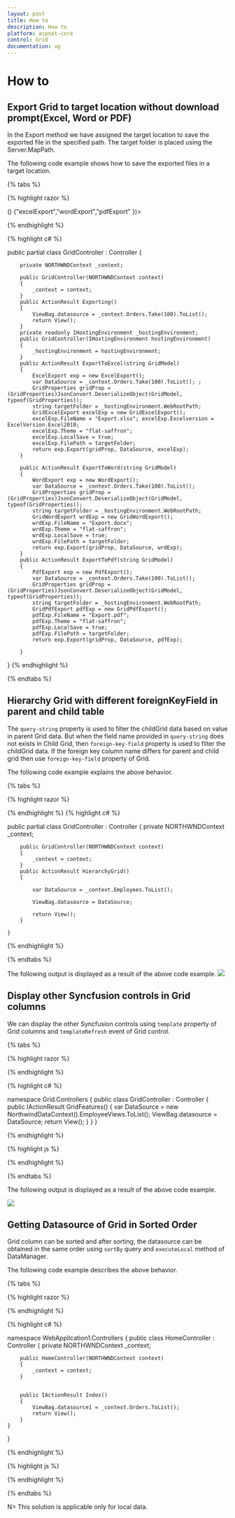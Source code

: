 ```yaml
---
layout: post
title: How to
description: How to
platform: aspnet-core
control: Grid
documentation: ug
---
```

# How to

## Export Grid to target location without download prompt(Excel, Word or PDF)

In the Export method we have assigned the target location to save the exported file in the specified path. The target folder is placed using the Server.MapPath.

The following code example shows how to save the exported files in a target location.

{% tabs %}

{% highlight razor %}

<ej-grid id="FlatGrid" datasource="ViewBag.datasource" allow-paging="true" allow-text-wrap="false" allow-scrolling="true">
    <e-toolbar-settings show-toolbar="true" toolbar-items=@(new List<string>() {"excelExport","wordExport","pdfExport" })>
    </e-toolbar-settings>   
    <e-columns>
        <e-column field="OrderID" header-text="OrderID" width="70" text-align="Left"></e-column>
        <e-column field="CustomerID" header-text="CustomerID" width="70" text-align="Left"></e-column>
        <e-column field="EmployeeID" header-text="EmployeeID" text-align="Left" width="70"></e-column>
        <e-column field="Freight" header-text="Freight" width="70"></e-column>
        <e-column field="ShipCity" header-text="Shipcity" text-align=Left width="70"></e-column>        
    </e-columns>
</ej-grid>

{% endhighlight  %}

{% highlight c# %}

public partial class GridController : Controller
    {

        private NORTHWNDContext _context;

        public GridController(NORTHWNDContext context)
        {
            _context = context;
        }
        public ActionResult Exporting()
        {
            ViewBag.datasource = _context.Orders.Take(100).ToList();
            return View();
        }
        private readonly IHostingEnvironment _hostingEnvironment;
        public GridController(IHostingEnvironment hostingEnvironment)
        {
            _hostingEnvironment = hostingEnvironment;
        }
        public ActionResult ExportToExcel(string GridModel)
        {
            ExcelExport exp = new ExcelExport();
            var DataSource = _context.Orders.Take(100).ToList(); ;
            GridProperties gridProp = (GridProperties)JsonConvert.DeserializeObject(GridModel, typeof(GridProperties));
            string targetFolder = _hostingEnvironment.WebRootPath;
            GridExcelExport excelExp = new GridExcelExport();
            excelExp.FileName = "Export.xlsx"; excelExp.Excelversion = ExcelVersion.Excel2010;
            excelExp.Theme = "flat-saffron";
            excelExp.LocalSave = true;
            excelExp.FilePath = targetFolder;
            return exp.Export(gridProp, DataSource, excelExp);
        }

        public ActionResult ExportToWord(string GridModel)
        {
            WordExport exp = new WordExport();
            var DataSource = _context.Orders.Take(100).ToList();
            GridProperties gridProp = (GridProperties)JsonConvert.DeserializeObject(GridModel, typeof(GridProperties));
            string targetFolder = _hostingEnvironment.WebRootPath;
            GridWordExport wrdExp = new GridWordExport();
            wrdExp.FileName = "Export.docx";
            wrdExp.Theme = "flat-saffron";
            wrdExp.LocalSave = true;
            wrdExp.FilePath = targetFolder;
            return exp.Export(gridProp, DataSource, wrdExp);
        }
        public ActionResult ExportToPdf(string GridModel)
        {
            PdfExport exp = new PdfExport();
            var DataSource = _context.Orders.Take(100).ToList();
            GridProperties gridProp = (GridProperties)JsonConvert.DeserializeObject(GridModel, typeof(GridProperties));
            string targetFolder = _hostingEnvironment.WebRootPath;
            GridPdfExport pdfExp = new GridPdfExport();
            pdfExp.FileName = "Export.pdf";
            pdfExp.Theme = "flat-saffron";
            pdfExp.LocalSave = true;
            pdfExp.FilePath = targetFolder;
            return exp.Export(gridProp, DataSource, pdfExp);

        }
   }
{% endhighlight  %}

{% endtabs %} 

## Hierarchy Grid with different foreignKeyField in parent and child table

The `query-string` property is used to filter the childGrid data based on value in parent Grid data. But when the field name provided in `query-string` does not exists in Child Grid, then `foreign-key-field` property is used to filter the childGrid data. If the foreign key column name differs for parent and child grid then use `foreign-key-field` property of Grid.

The following code example explains the above behavior.

{% tabs %}

{% highlight razor %}

<ej-grid id="HierarchyGrid" datasource="ViewBag.datasource" allow-paging="true">
    <e-columns>
        <e-column field="EmployeeID" header-text="Employee ID" text-align="Right" width="85"></e-column>
        <e-column field="FirstName" header-text="First Name" width="100"></e-column>
        <e-column field="City" width="100"></e-column>
        <e-column field="Country" width="100"></e-column>
    </e-columns>
    <ej-grid query-string="FirstName" foreign-key-field="CustomerName" allow-paging="true">
        <e-datamanager url="http://js.syncfusion.com/demos/ejServices/Wcf/Northwind.svc/Orders"></e-datamanager>
        <e-page-settings page-size="5"></e-page-settings>
        <e-columns>
            <e-column field="OrderID" header-text="Order ID" text-align="Right" width="75"></e-column>
            <e-column field="ShipCity" header-text="Ship City" width="100"></e-column>
            <e-column field="CustomerName" header-text="First Name" width="120"></e-column>
            <e-column field="CustomerID" header-text="Customer ID" width="120"></e-column>
            <e-column field="ShipName" header-text="Ship Name" width="100"></e-column>
        </e-columns>
    </ej-grid>
</ej-grid>

{% endhighlight  %}
{% highlight c# %}

public partial class GridController : Controller
    {
        private NORTHWNDContext _context;

        public GridController(NORTHWNDContext context)
        {
            _context = context;
        }
        public ActionResult HierarchyGrid()
        {
            
            var DataSource = _context.Employees.ToList();

            ViewBag.datasource = DataSource;

            return View();
        }

    }

{% endhighlight  %}

{% endtabs %} 

The following output is displayed as a result of the above code example.
![](Hierarchy-Grid_images/Hierarchy-Grid_images2.png)


## Display other Syncfusion controls in Grid columns

We can display the other Syncfusion controls using `template` property of Grid columns and `templateRefresh` event of Grid control.

{% tabs %}

{% highlight razor %}

 <ej-grid id="FlatGrid" allow-paging="true" template-refresh="template" datasource="ViewBag.datasource" >
    <e-columns>
        <e-column header-text="Employee details" template="#columnTemplate" width="150"></e-column>
        <e-column field="EmployeeID" header-text="Employee ID" width="90"></e-column>
        <e-column field="FirstName" header-text="First Name" width="90"></e-column>
        <e-column field="LastName" header-text="Last Name" width="90"></e-column>
        <e-column field="Country" header-text="Country" width="80"></e-column>
    </e-columns>
</ej-grid>
  
{% endhighlight  %}

{% highlight c# %}

   namespace Grid.Controllers
   {
     public class GridController : Controller
     {
        public IActionResult GridFeatures()
        {
            var DataSource = new NorthwindDataContext().EmployeeViews.ToList();
            ViewBag.datasource = DataSource;
            return View();
        }
     }
   }
   
{% endhighlight  %}

{% highlight js %}

<script type="text/x-jsrender" id="columnTemplate">
    {{"{{"}}if EmployeeID<3{{}}}}

        <input type="text" class="rating" value="3" />

    {{"{{"}}else EmployeeID>2 && EmployeeID<5{{}}}}

        <input type="text" class="rating" value="3" />

    {{"{{"}}else EmployeeID>4{{}}}}
        <input type="text" class="rating" value="5" />

    {{"{{"}}/if{{}}}}
</script>

<script type="text/javascript">
    function template(args) {
        $(args.cell).find(".rating").ejRating({ allowReset: false });
    }
</script>
   
{% endhighlight  %}

{% endtabs %} 

The following output is displayed as a result of the above code example.

![](Display-Other-controls/Display_Other_controls_img1.png)


## Getting Datasource of Grid in Sorted Order

Grid column can be sorted and after sorting, the datasource can be obtained in the same order using `sortBy` query and `executeLocal` method of DataManager.

The following code example describes the above behavior.

{% tabs %}

{% highlight razor %}

<ej-button id="sort"  size="Large" show-rounded-corner="true" text="GetSortedData" click="GetSortedData" />



<ej-grid id="FlatGrid" datasource="ViewBag.datasource1" allow-sorting="true" allow-multi-sorting="true" allow-paging="true">
    <e-columns>
        <e-column field="OrderID" header-text="Order ID" text-align="Right" width="75"></e-column>
        <e-column field="CustomerID" header-text="Customer ID" width="80"></e-column>
        <e-column field="EmployeeID" header-text="Employee ID" text-align="Left" width="75"></e-column>
        <e-column field="Freight" header-text="Freight" format="{0:C2}" text-align=Right width="75"></e-column>
        <e-column field="OrderDate" header-text="Order Date" format="{0:MM/dd/yyyy}" text-align=Right width="80"></e-column>
        <e-column field="ShipCity" header-text="Ship City" width="110"></e-column>
    </e-columns>
</ej-grid>
  
{% endhighlight  %}

{% highlight c# %}

  namespace WebApplication1.Controllers
{
    public class HomeController : Controller
    {
        private NORTHWNDContext _context;


        public HomeController(NORTHWNDContext context)
        {
            _context = context;
        }


        public IActionResult Index()
        {
            ViewBag.datasource1 = _context.Orders.ToList();
            return View();
        }
    }

}
   
{% endhighlight  %}

{% highlight js %}

<script type="text/javascript">
   function GetSortedData(args) {
            var obj = $(".e-grid").ejGrid("instance");   
            var Sort = obj.model.sortSettings.sortedColumns;  
            var query = ej.Query();               
            if(obj.model.sortSettings.sortedColumns.length){
                for(var i=Sort.length-1;i>=0;i--){        
                  query.sortBy(Sort[i].field, Sort[i].direction); 
                }
            var SortedDatasource = ej.DataManager(obj.model.dataSource).executeLocal(query); 
    }
}
</script>
   
{% endhighlight  %}

{% endtabs %}

N> This solution is applicable only for local data.